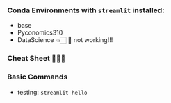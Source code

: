 ### Conda Environments with `streamlit` installed:
- base
- Pyconomics310
- DataScience 👈🏻 🛑 not working!!!

### Cheat Sheet 🧝🏻‍♀️  

### Basic Commands
- testing: `streamlit hello`